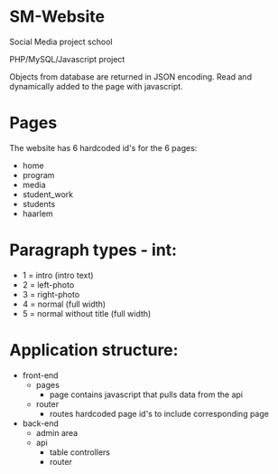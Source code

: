 # SM-Website
Social Media project school

PHP/MySQL/Javascript project

Objects from database are returned in JSON encoding. Read and dynamically added to the page with javascript.

# Pages
The website has 6 hardcoded id's for the 6 pages:
- home
- program
- media
- student_work
- students
- haarlem

# Paragraph types - int:
- 1 = intro (intro text)
- 2 = left-photo
- 3 = right-photo
- 4 = normal (full width)
- 5 = normal without title (full width)

# Application structure:
- front-end
  - pages
    - page contains javascript that pulls data from the api
  - router
    - routes hardcoded page id's to include corresponding page
- back-end
  - admin area
  - api
    - table controllers
    - router
